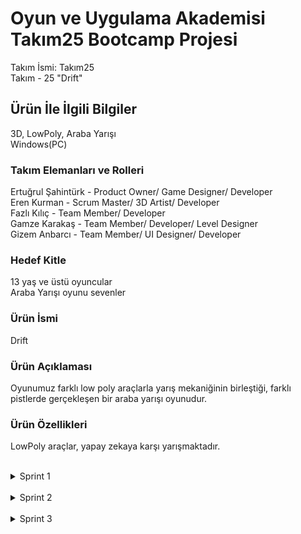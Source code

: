 # Oyun ve Uygulama Akademisi Takım25 Bootcamp Projesi
Takım İsmi: Takım25 <br>
Takım - 25 "Drift"
## Ürün İle İlgili Bilgiler
3D, LowPoly, Araba Yarışı <br>
Windows(PC)
### Takım Elemanları	ve Rolleri
Ertuğrul Şahintürk	- Product Owner/ Game Designer/ Developer <br>
Eren Kurman	- Scrum Master/ 3D Artist/ Developer <br>
Fazlı Kılıç	- Team Member/ Developer <br>
Gamze Karakaş	- Team Member/ Developer/ Level Designer <br>
Gizem	Anbarcı - Team Member/ UI Designer/ Developer
### Hedef Kitle
13 yaş ve üstü oyuncular <br>
Araba Yarışı oyunu sevenler
### Ürün İsmi
Drift
### Ürün Açıklaması
Oyunumuz farklı low poly araçlarla yarış mekaniğinin birleştiği, farklı pistlerde gerçekleşen bir araba yarışı oyunudur.
### Ürün Özellikleri
LowPoly araçlar, yapay zekaya karşı yarışmaktadır.
 <br>
 <br>










<details>
<summary>Sprint 1</summary>
 <br>
*Discord üzerinden ilk toplantı yapıldı. <br>
*Görev dağılımı ve yapılacak oyun belirlendi. <br>
*Oyunun görsel tarzına karar verildi. <br>
*Hazır assetler ile ilk pistin çevresi oluşturuldu. <br>
*Araçlar hareket edebilir hale getirildi. <br>
*Diğer araçlar ile yarış hissi kuvvetlendirildi. <br>
*Karaker kontrolcüsü yapıldı. <br>
*Oyuncu kamerası hazırlandı.
 <br>
 <br>
## Takım İçi İletişim ve Çalışmalarımız
### Sprint board update: Sprint board screenshotları: <br>
![SprintBoard](https://github.com/Ertusta/ProjectBootcamp/blob/main/ExternalResources/board1ss.png) <br>
### Daily Scrum
Daily Scrum toplantılarının ve bütün sürecin discord üzerinden gerçekleştirilmesine karar verilmiştir. <br>
Discord Ekran görüntüleri: <br>
![Birinci Resim](https://github.com/Ertusta/ProjectBootcamp/blob/main/ExternalResources/01.png) <br>
![İkinci Resim](https://github.com/Ertusta/ProjectBootcamp/blob/main/ExternalResources/02.png) <br>
![Üçüncü Resim](https://github.com/Ertusta/ProjectBootcamp/blob/main/ExternalResources/03.png) <br>
![Dördüncü Resim](https://github.com/Ertusta/ProjectBootcamp/blob/main/ExternalResources/04.png) <br>
### Ürün Durumu
[Oynanış Videosunu İzlemek İçin Tıklayınız](https://youtu.be/kRaW8A0Vtqs)
Oyun Ekran görüntüleri: <br>
![Birinci Resim](https://github.com/Ertusta/ProjectBootcamp/blob/main/ExternalResources/05.png) <br>
![İkinci Resim](https://github.com/Ertusta/ProjectBootcamp/blob/main/ExternalResources/06.png) <br>
![Üçüncü Resim](https://github.com/Ertusta/ProjectBootcamp/blob/main/ExternalResources/07.png) <br>
![Dördüncü Resim](https://github.com/Ertusta/ProjectBootcamp/blob/main/ExternalResources/08.png) <br>
 <br>
 <br>
## Sprint Notları
Oyunumuzun çalışır bir prototipini oluşturmayı başardık. <br>
Bu prototipe kendi arabamızı kullanarak başladık, devamında bizimle yarışan arabaları da ekleyip ilk sprinte yetiştirmeyi başardık.

### Tamamlanması Planlanan Puanlar


### Puan Tamamlama Mantığı
### Tamamlanması Planlanan Puanlar ve Bu Puanların Hangi Başlıklardan Geleceği Birinci Sprint İçin
38 puan ve bu puanların açıklamaları; <br>
 <br>
Yarışmaya hazır, çalışan proje = 10 puan <br>
Pazara uygun, talep görebilecek oyun = 10 puan <br>
Oyun 3D = 8 puan <br>


## Sprint Review
### Alınan kararlar:
*İlk sprintten sonra ikinci sprintin planlaması olacak. <br>
### Sprint Retrospective
*İlk sprintten sonra nelerin yanlış gittiği tartışılacak ve bu yanlışyarın doğruları nasıl olabilir belirlenecek. <br>

</details>
 <br>










<details>
<summary>Sprint 2</summary>
 <br>
*Kamera kodu yazıldı. <br>
*Araçların çarpışmaları kontrollü hale getirildi. <br>
*Ana menü yapıldı. <br>
*İlk pistin çevresi tamamlandı. <br>
*Yarışı kazanma scripti tamamlandı. <br>
*Tur sayacı hazırlandı. <br>
*Oyuna ses eklendi.
 <br>
 <br>

## Takım İçi İletişim ve Çalışmalarımız
### Sprint board update: Sprint board screenshotları: <br>
![SprintBoard](https://github.com/Ertusta/ProjectBootcamp/blob/main/ExternalResources/board2ss.png) <br>
### Discord Ekran görüntüleri: <br>
![İkinin Birinci Resim](https://github.com/Ertusta/ProjectBootcamp/blob/main/ExternalResources/202.png) <br>
![İkinin İkinci Resim](https://github.com/Ertusta/ProjectBootcamp/blob/main/ExternalResources/203.png) <br>
![İkinin Üçüncü Resim](https://github.com/Ertusta/ProjectBootcamp/blob/main/ExternalResources/204.png) <br>
 
 ![İkinin Dördüncü Resim](https://github.com/Ertusta/ProjectBootcamp/blob/main/ExternalResources/2.1.png) <br>
 ![İkinin Beşinci Resim](https://github.com/Ertusta/ProjectBootcamp/blob/main/ExternalResources/2.2.png) <br>
 ![İkinin Altıncı Resim](https://github.com/Ertusta/ProjectBootcamp/blob/main/ExternalResources/2.3.png) <br>

### Ürün Durumu

[Oynanış Videosunu İzlemek İçin Tıklayınız](https://youtu.be/tpq6OtTcNpc)

![İkinin Birinci Resim](https://github.com/Ertusta/ProjectBootcamp/blob/main/ExternalResources/2011.png) <br>
![İkinin İkinci Resim](https://github.com/Ertusta/ProjectBootcamp/blob/main/ExternalResources/2022.png) <br>
![İkinin Üçüncü Resim](https://github.com/Ertusta/ProjectBootcamp/blob/main/ExternalResources/2033.png) <br>
![İkinin Dördüncü Resim](https://github.com/Ertusta/ProjectBootcamp/blob/main/ExternalResources/2044.png) <br>
 <br>
 <br>

## Sprint Notları

Kamerayı daha düzgün çalışır hale getirdik. <br>
Pistin çevresini doldurarak atmossferi tamamlamaya çalıştık. <br>
Oyuna sesi dahil ederek, oyuncuya daha iyi bir deneyim yaşatmayı hedefledik. <br>


### Tamamlanması Planlanan Puanlar ve Bu Puanların Hangi Başlıklardan Geleceği 

20 puan ve bu puanların açıklamaları; <br>
 <br>
Oynama isteği = 10 puan <br>
Görsel bütünlük / Renk seçimleri  = 10 puan <br>
<br>
## Sprint Review
### Alınan kararlar:

*Son sprint için tamamlayabileceğimiz gerçekçi hedefler belirleyip ulaşabileceğimiz en yüksek puanı almaya karar verdik. <br>

### Sprint Retrospective

*İkinci sprinte başlarken öncelikle bu arkadaşlarımızla iletişime geçip bu aksaklığı nasıl giderebileceğimiz hakkında görüştük ve çalışmaya dahil etmeye çalıştık. <br>
<br>
<br>

</details>
 <br>










<details>
<summary>Sprint 3</summary>
 <br>
*Sahneler arası geçiş tamamlandı. <br>
*Araç ve harita seçme ekranları görselleştirildi. <br>
*Yeni pist eklendi. <br>
*Oyuncunun yarışı kaçıncı sırada tamamladığını görebilmesi sağlandı. <br>
*Son checkpointe giden tuş atandı. <br>
*Modellenmiş olan engellerin animasyonları da yapıldı. <br>
*Engel sistemi oyundan çıkarıldı. <br>
*UI düzenlendi. <br>
*Hız göstergesi eklendi.
 <br>
 <br>

## Takım İçi İletişim ve Çalışmalarımız
### Sprint board update: Sprint board screenshotları: <br>
![SprintBoard](https://github.com/Ertusta/ProjectBootcamp/blob/main/ExternalResources/board03ss.png) <br>
### Discord Ekran görüntüleri: <br>
![Üçün Birinci Resim](https://github.com/Ertusta/ProjectBootcamp/blob/main/ExternalResources/3001.png) <br>
![Üçün İkinci Resim](https://github.com/Ertusta/ProjectBootcamp/blob/main/ExternalResources/3002.png) <br>
![Üçün Üçüncü Resim](https://github.com/Ertusta/ProjectBootcamp/blob/main/ExternalResources/3003.png) <br>
![İkinin Dördüncü Resim](https://github.com/Ertusta/ProjectBootcamp/blob/main/ExternalResources/3004.png) <br>

### Ürün Durumu

[Oynanış Videosunu İzlemek İçin Tıklayınız](https://youtu.be/tpq6OtTcNpc)

![Üçün Birinci Resim](https://github.com/Ertusta/ProjectBootcamp/blob/main/ExternalResources/301.png) <br>
![Üçün İkinci Resim](https://github.com/Ertusta/ProjectBootcamp/blob/main/ExternalResources/302.png) <br>
![Üçün Üçüncü Resim](https://github.com/Ertusta/ProjectBootcamp/blob/main/ExternalResources/303.png) <br>
![Üçün Dördüncü Resim](https://github.com/Ertusta/ProjectBootcamp/blob/main/ExternalResources/304.png) <br>
![Üçün Beşinci Resim](https://github.com/Ertusta/ProjectBootcamp/blob/main/ExternalResources/305.png) <br>
![Üçün Altıncı Resim](https://github.com/Ertusta/ProjectBootcamp/blob/main/ExternalResources/306.png) <br>
 <br>
 <br>

## Sprint Notları

Sahneler arası geçişi hazırlayarak oyuncuya saçenekler sunduk. <br>
Araba ve sahne seçme ekranları daha güzel hale getirerek oyuncunun oynumu isteğini arttıramyı hedefledik. <br>
Yeni pistler ekleyarak oynanış heyecanını ve süresini arttırmayı hedefledik. <br>
UI'ları düzenleyerek daha estetik bir görünüm sağlamaya çalıştık. <br>
Hız göstergesi ekleyerek yarış hissini arttırmaya çabaladık. <br>


### Tamamlanması Planlanan Puanlar ve Bu Puanların Hangi Başlıklardan Geleceği 

30 puan ve bu puanların açıklamaları; <br>
 <br>
Ürün tamamlama puanı = 10 puan <br>
Oyunun ticarileşme mekaniği doğru uygulanmış (pc için çalıştığımızdan reklam üzerine odaklanmadık) = 4 puan <br>
Oyunun içerisinde yapay zeka destekli ögeler bulunuyor = 8 puan <br>
<br>
## Sprint Review
### Alınan kararlar:

*Gelecek değerlendirmelerin sonuçlarına göre hareket etmeye karar verdik. <br>

### Sprint Retrospective

*İlk değerlendirmelerden sonra gelecek sonuçlara göre hareket etmeyi kararlaştırdık. <br>
<br>
<br>

</details>
 <br>
